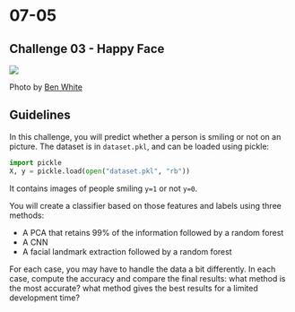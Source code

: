 # 07-05

## Challenge 03 - Happy Face

![](https://images.unsplash.com/photo-1472162072942-cd5147eb3902?ixlib=rb-1.2.1&ixid=eyJhcHBfaWQiOjEyMDd9&auto=format&fit=crop&w=1050&q=80)

Photo by [Ben White](https://unsplash.com/photos/4K2lIP0zc_k)

## Guidelines

In this challenge, you will predict whether a person is smiling or not on an picture. The dataset is in `dataset.pkl`, and can be loaded using pickle:
```Python
import pickle
X, y = pickle.load(open("dataset.pkl", "rb"))
```

It contains images of people smiling `y=1` or not `y=0`.

You will create a classifier based on those features and labels using three methods:
- A PCA that retains 99% of the information followed by a random forest
- A CNN
- A facial landmark extraction followed by a random forest

For each case, you may have to handle the data a bit differently. In each case, compute the accuracy and compare the final results: what method is the most accurate? what method gives the best results for a limited development time?